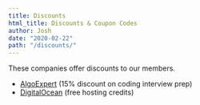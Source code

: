 ```yaml
---
title: Discounts
html_title: Discounts & Coupon Codes
author: Josh
date: "2020-02-22"
path: "/discounts/"
---
```


These companies offer discounts to our members.

- [AlgoExpert](/discount/algoexpert/) (15% discount on coding interview prep)
- [DigitalOcean](/discount/digital-ocean/) (free hosting credits)
